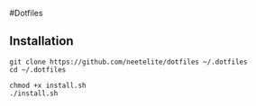 #Dotfiles

## Installation
```console
git clone https://github.com/neetelite/dotfiles ~/.dotfiles
cd ~/.dotfiles

chmod +x install.sh
./install.sh
```
